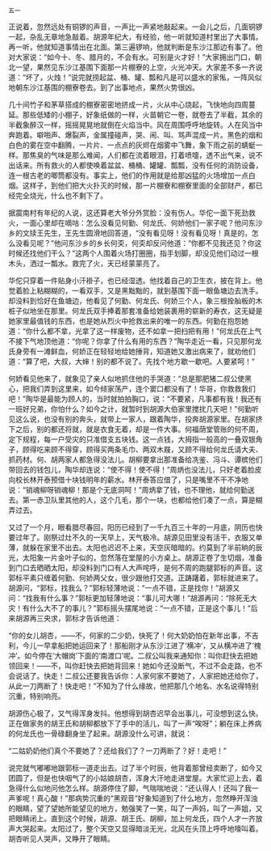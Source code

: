     五一 

   正说着，忽然远处有铜锣的声音，一声比一声紧地敲起来。一会儿之后，几面铜锣一起，杂乱无章地急敲着。胡源年纪大，有经验，他一听就知道村里出了大事情。再一听，他就知道事情出在北面。第三遍锣响，他就判断是东沙江那边有事了。他对大家说：“如今十、冬、腊月的，不会有水。可别是火才好！”大家拥出门口，朝北一望，果然见东沙江基围下面那一片棚寮的上空，火光冲天。大家差不多一齐说道：“坏了，火烛！”说完就捞起盆、桶、罐、瓢和凡是可以盛水的家俬，一阵风似地朝东沙江基围的棚寮卷去。到了出事地点，果然火势很凶。

   几十间竹子和茅草搭成的棚寮密密地挤成一片，火从中心烧起，飞快地向四周蔓延。那些低矮的小棚子，好象纸做的一样，火苗朝它一卷，就卷去了半截，其余的半截象醉汉一样，摇摇晃晃地就倒在火焰当中。风在周围呼呼地旋转。人在风当中奔跑着。噼啪声、爆裂声，金属撞碰声，哭、闹、叫、骂声混成一片。黑色的烟和白色的雾在空中翻腾，一片片、一点点的灰烬在烟雾中飞舞，象下雨之前的蜻蜓一样。那焦臭的气味是那么难闻，人们都在流着眼泪，打着喷嚏，透不出气来，说不出话来。所有救火的人都使唤着盆盆、桶桶、罐罐、瓢瓢，没有任何的消防设备，连一根古老的唧筒都没有。事实上，他们的作用就是给那凶猛的火场增加一点白烟。这样子，到他们把大火扑灭的时候，那一片棚寮和棚寮里面的全部财产，都已经完全烧光，什么也不剩下了。

   据震南村有年纪的人说，这还算老大爷分外赏脸：没有伤人。华佗一面下死劲救火，一面心里却在嘀咕：怎么没看见何勤、何龙氏、何娇他们一家子呢？他问东沙乡的文牍王先生，王先生圆滑地回答道，“没有看见呀！没有看见呀！真是的，怎么没看见呢？”他问东沙乡的乡长何奀，何奀却反问他道：“你都不见我还见？你这时候还找他们干么？”这两个人围着火场打圈圈，指手划脚，却没见他们动过一根木头，洒过一瓢水。救完了火，天已经蒙蒙亮了。

   华佗只穿着一件贴身小汗褂子，也已经湿透。他找着自己的卫生衣，披在背上。他觉着脸上粘糊糊的，一看双手，又是黑黜黜的，就到基围下面一眼鱼塘边去洗手。却没料到恰好在鱼塘边，他看见了何勤、何龙氏、何娇三个人，象三根拴舢板的木桩子似地坐在那里。何龙氏双手捧着那套准备给她装裹用的崭新的寿衣，这无疑是她家里最值钱的东西，也是她从烈火中抢救出来的唯一的东西。何勤在抱怨她道：“你什么都不拿，光拿了这一样废物，还不如拿一把扫把有用！”何龙氏在上气不接下气地顶他道：“你呢？你拿了什么有用的东西？”陶华走近一看，只见那何龙氏身旁有一滩鲜血，何娇正在轻轻地给她捶背，知道她又激出病来了，就劝他们道：“算了吧，大叔，大婶！别的都不说了。先找个地方歇一歇吧。人要紧呵！”

   何娇看见他来了，就象见了亲人似地抓住他的手哭道：“总是那肥猪二叔公使黑心，把我们弄到这里来，如今倾家荡产，连个窦口都没有了！华哥，你救救我们吧！”陶华是最能为顾人的，当时就拍拍胸口，说：“不要紧，凡事都有我！我还有一班好兄弟，你怕什么？如今之计，就暂时到胡源大伯家里搅扰几天吧！”何勤听见这么说，也没有别的奔头，就带上一家人，跟着陶华，投奔胡源家里。在胡家挤下之后，别的都还将就，就是衣食无着，却是一件大事。何福荫堂管账的何不周，定下规程，每一户受灾的只准借支五块钱。这一点钱，大拇指一般高的一叠双银角子，顾得吃来顾不得穿，顾得买两条毛巾、两双木屐，又顾不得给何龙氏请大夫、抓药材。何、胡两家人都急得没法儿。胡柳要拿出那准备给冼鉴、冯斗、谭槟他们带回去的钱包儿，陶华却连说：“使不得！使不得！”周炳也没法儿，只好老着脸皮向校长林开泰预借十块钱明年的薪水。林开泰答应借了，只是嘴里不干不净地说：“销魂柳呀销魂柳！那是个无底洞呵！”周炳拿了钱，也不理他，就给何勤送去。第一赤卫队里其他的人，这个几毛，那个一块，也都给他们凑了一点，算是糊弄过去。

   又过了一个月，眼看腊尽春回，阳历已经到了一千九百三十年的一月底，阴历也快要过年了。刚祭过灶不久的一天早上，天气极冷。胡源见田里没有活干，衣服又单薄，就躲在家里不出去。太阳也迟迟不上来，天空灰暗暗的。约莫到了半前晌的辰光，太阳象一片金叶子似的，忽然落在堂屋的小方桌上。胡源正卷了生切烟，准备到门口去晒晒太阳，却没料到门口有人大声咤呼，是何不周的跑腿郭标的声音。这郭标平素只缠着何勤、何娇两父女，很少跟他打交道。正踌躇着，郭标就进来了。胡源问，“郭标，找我么？”郭标轻薄地说：“一点不错，正是找你！”胡源又问：“找我有什么事？”郭标更加轻薄地说：“事儿可大哪！”胡源再问：“除死无大灾！有什么大不了的事儿？”郭标摇头摆尾地说：“一点不错，正是这个事儿！”后来胡源再三央求，郭标才告诉他道：

   “你的女儿胡杏，——不，何家的二少奶，快死了！何大奶奶怕在新年出事，不吉利，今儿一早拿船把她运回来了！那船刚才从东沙江进了‘横冲’，又从横冲进了‘槐冲’。如今停在‘大帽岗’下面的‘南渡口’呢。二叔公叫我来通知你：叫你赶快去把她领回来！——不，叫你赶快去把她背回来！她如今还没断气，不过不会走路，也不会说话了。快走！二叔公还要我告诉你：人家何家不要她了，人家把她还给你了，从此一刀两断了！快走吧！”不知为了什么缘故，他把那几个地名、水名说得特别沉重，特别响亮。

   胡源伤心极了，又气得浑身发抖。他想得到胡杏迟早会出事儿，可没想到这么快。正在做家务的胡王氏和胡柳都放下了手中的活儿，叫了一声“唉呀”；躺在床上养病的何龙氏也一骨碌翻身坐了起来。胡源没什么可讲，就说：

   “二姑奶奶他们真个不要她了？还给我们了？一刀两断了？好！走吧！”

   说完就气嘟嘟地跟郭标一道走出去。过了半个时辰，他背着那曾经卖断了，如今又团圆了，但是也快咽气了的小姑娘胡杏，浑身大汗地走进堂屋。大家忙迎上去，着急得什么似地问他怎么样。胡源停住了脚，气喘喘地说：“还认得人！还叫了我一声爹呢！真心酸！”那病势沉重的“黑观音”好象知道到了什么地方，忽然睁开浑浊的眼睛，望了望她所能望见的地方，勉强笑了一笑，叫了一声妈，叫了一声姐，又把眼睛闭上。直到这个时候，胡源、胡王氏、胡柳，加上何龙氏，四个人才一齐放声大哭起来。太阳过了，整个天空又显得暗淡无光，北风在头顶上呼呼地嚎叫着。胡杏听见人哭声，又睁开了眼睛。

